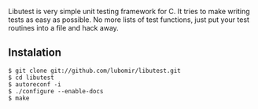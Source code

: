 Libutest is very simple unit testing framework for C. It tries to make writing
tests as easy as possible. No more lists of test functions, just put your test
routines into a file and hack away. 

## Instalation

    $ git clone git://github.com/lubomir/libutest.git
    $ cd libutest
    $ autoreconf -i
    $ ./configure --enable-docs
    $ make
